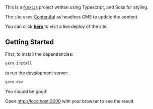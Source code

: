 This is a [Next.js](https://nextjs.org/) project written using Typescript, and Scss for styling.

The site uses [Contentful](https://www.contentful.com/) as headless CMS to update the content.

You can click [**here**](https://jm-tau.vercel.app/) to visit a live deploy of the site.

## Getting Started

First, to install the dependencies:

```bash
yarn install
```

to run the development server:

```bash
yarn dev
```

You should be good!

Open [http://localhost:3000](http://localhost:3000) with your browser to see the result.


